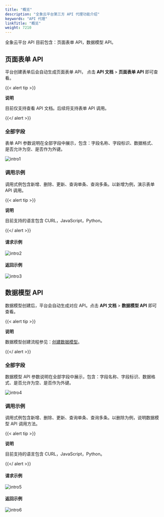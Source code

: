 ```yaml
---
title: "概览"
description: "全象云平台第三方 API 代理功能介绍"
keywords: "API 代理"
linkTitle: "概览"
weight: 7210
---
```


全象云平台 API 目前包含：页面表单 API，数据模型 API。

## 页面表单 API

平台创建表单后会自动生成页面表单 API， 点击 **API 文档** > **页面表单 API** 即可查看。

{{< alert tip >}}

**说明**

目前仅支持查看 API 文档。后续将支持表单 API 调用。

{{</ alert >}}

### 全部字段

表单 API 参数说明在全部字段中展示，包含：字段名称、字段标识、数据格式、是否允许为空、是否作为外键。

![intro1](/images/api/platform/intro1.png)

### 调用示例

调用式例包含新增、删除、更新、查询单条、查询多条。以新增为例，演示表单 API 调用。

{{< alert tip >}}

**说明**

目前支持的语言包含 CURL，JavaScript，Python。

{{</ alert >}}

#### 请求示例

![intro2](/images/api/platform/intro2.png)

#### 返回示例

![intro3](/images/api/platform/intro3.png)



## 数据模型 API

数据模型创建后，平台会自动生成对应 API。点击 **API 文档** > **数据模型 API** 即可查看。

{{< alert tip >}}

**说明**

数据模型创建流程参见：[创建数据模型](../../../manual/data_models/new/form/)。

{{</ alert >}}

### 全部字段

数据模型 API 参数说明在全部字段中展示，包含：字段名称、字段标识、数据格式、是否允许为空、是否作为外键。

![intro4](/images/api/platform/intro4.png)

### 调用示例

调用式例包含新增、删除、更新、查询单条、查询多条。以删除为例，说明数据模型 API 调用方法。

{{< alert tip >}}

**说明**

目前支持的语言包含 CURL，JavaScript，Python。

{{</ alert >}}

#### 请求示例

![intro5](/images/api/platform/intro5.png)

#### 返回示例

![intro6](/images/api/platform/intro6.png)

